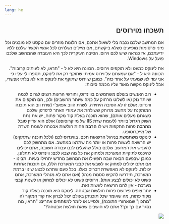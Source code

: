 ```yaml
---
lang: he
---
```



<div id="corps" class="rtl" dir="rtl">

<h2>תשכחו מוירוסים</h2>

אם המחשב שלכם נכבה בלי לשאול אתכם, אם חלונות מוזרים עם טקסט לא 
מובנים וכל מיני פרסומות מופיעים כשלא ביקשתם, אם מיילים נשלחים לכל אנשי הקשר שלכם ללא ידיעתכם, אז כנראה שיש לכם וירוס.
 הסיבה העיקרית לכך היא העובדה שהמחשב שלכם פועל על Windows.

 את לינוקס כמעט ולא תוקפים וירוסים. הכוונה היא לא ל - "תראו, לא לעיתים קרובות". הכוונה היא ל - "אם שמעתם על וירוס אמיתי שתוקף רק את לינוקס, תספרו לי עליו כי אני עוד לא שמעתי על אחד כזה". כמובן שוירוס שתוקף את לינוקס הוא לא בלתי אפשרי, אבל לינוקס מקשה מאוד עליו מכמה סיבות: 

<ul>

<li>רוב האנשים בעולם משתמשים בווינדוס, וחורשי הרעות רוצים לגרום לכמה שיותר נזק (או לשלוט מרחוק על כמה שיותר מחשבים) ולכן, הם תוקפים את ווינדוס. אולם זו לא הסיבה היחידה. לשרת הווב אפאצ'י (שרת ווב הוא תוכנה המותקנת על מחשב מרוחק ששולחת את עמודי האתר לדפדפן שלכם כשאתם מעלים אותם), שהוא תוכנה בעלת קוד מקור פתוח, יש את נתח השוק הגדול ביותר (לעומת שרת IIS של מייקרוסופט) אולם הוא עדיין סובל מ<b>הרבה</b> פחות התקפות ויש לו <b>הרבה</b> פחות חולשות אבטחה לעומת השרת של מייקרוסופט.</li>

<li> לינוקס משתמשת בניהול הרשאות חכם. בווינדוס לכם (ולכל תוכנה שתתקינו) יש הרשאה לעשות פחות או יותר מה שתרצו במחשב. אם מתחשק לכם להעניש את המחשב שלכם בגלל שהעלים לכם עבודה חשובה, אתם יכולים להיכנס לתיקיית המערכת ולמחוק את כל מה שבא לכם: ווינדוס לא תתלונן. כמובן שבפעם הבאה שבה תפעילו את המחשב מחדש יתחילו בעיות. תבינו - אם אתם יכולים למחוק או לשבש את קבצי המערכת הללו, גם תוכנות אחרות יכולות. לינוקס לא מאפשרת דברים כאלו. בכל פעם שתרצו לבצע שינוי ברמת המערכת, תידרשו להקיש ססמת מנהל (ואם אתם לא מנהלי המערכת, אתם פשוט לא יכולים לבצע אותו). וירוסים פשוט לא יכולים למחוק או לשנות קבצי מערכת - אין להם הרשאה לעשות זאת.</li>

<li> יותר צופים פירושם פחות חולשות אבטחה. לינוקס היא תוכנה בעלת קוד מקור פתוח, מה שאומר שכל תוכניתן בעולם יכול לבחון את קוד המקור (ה "מתכון" שמאחורי התוכנה), ולסייע או לומר למפתחים אחרים: "תראו, מה נסגר עם כך וכך? אתם לא חושבים שזאת חולשת אבטחה?" </li>

</ul>

<img src="Images/viruses_thumb.png" />





